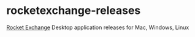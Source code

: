 # rocketexchange-releases
[Rocket Exchange](https://rocket.exchange) Desktop application releases for Mac, Windows, Linux
